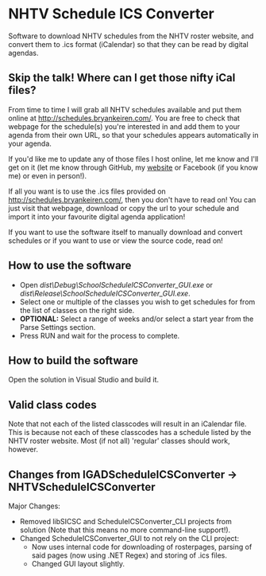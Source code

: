 NHTV Schedule ICS Converter
========================

Software to download NHTV schedules from the NHTV roster website, and convert them to .ics format (iCalendar) so that they can be read by digital agendas.

Skip the talk! Where can I get those nifty iCal files?
------------------------

From time to time I will grab all NHTV schedules available and put them online at http://schedules.bryankeiren.com/. You are free to check that webpage for the schedule(s) you're interested in and add them to your agenda from their own URL,
so that your schedules appears automatically in your agenda.

If you'd like me to update any of those files I host online, let me know and I'll get on it (let me know through GitHub, my [website](http://bryankeiren.com/contact) or Facebook (if you know me) or even in person!).

If all you want is to use the .ics files provided on http://schedules.bryankeiren.com/, then you don't have to read on! You can just visit that webpage, download or copy the url to your schedule and import it into your favourite digital agenda application!

If you want to use the software itself to manually download and convert schedules or if you want to use or view the source code, read on!

How to use the software
------------------------

- Open *dist\Debug\SchoolScheduleICSConverter_GUI.exe* or *dist\Release\SchoolScheduleICSConverter_GUI.exe*.
- Select one or multiple of the classes you wish to get schedules for from the list of classes on the right side.
- **OPTIONAL:** Select a range of weeks and/or select a start year from the Parse Settings section.
- Press RUN and wait for the process to complete.

How to build the software
------------------------

Open the solution in Visual Studio and build it.

Valid class codes
------------------------

Note that not each of the listed classcodes will result in an iCalendar file. This is because not each of these classcodes has a schedule listed by the NHTV roster website.
Most (if not all) 'regular' classes should work, however.


Changes from IGADScheduleICSConverter -> NHTVScheduleICSConverter
------------------------

Major Changes:
- Removed libSICSC and ScheduleICSConverter_CLI projects from solution (Note that this means no more command-line support!).
- Changed ScheduleICSConverter_GUI to not rely on the CLI project:
  - Now uses internal code for downloading of rosterpages, parsing of said pages (now using .NET Regex) and storing of .ics files.
  - Changed GUI layout slightly.
